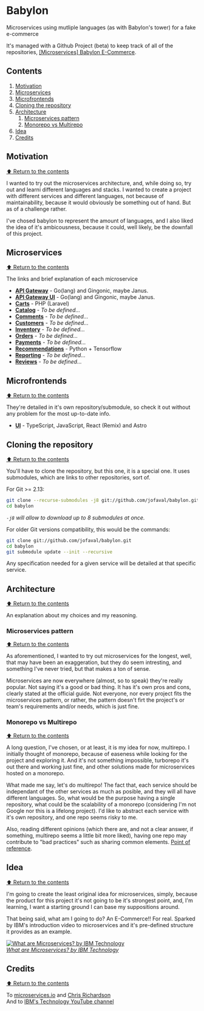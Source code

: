 # Babylon
Microservices using mutliple languages (as with Babylon's tower) for a fake e-commerce

It's managed with a Github Project (beta) to keep track of all of the repositories, [[Microservices] Babylon E-Commerce](https://github.com/users/jofaval/projects/5).

## Contents

1. [Motivation](#motivation)
1. [Microservices](#microservices)
1. [Microfrontends](#microfrontends)
1. [Cloning the repository](#cloning-the-repository)
1. [Architecture](#architecture)
    1. [Microservices pattern](#microservices-pattern)
    1. [Monorepo vs Multirepo](#monorepo-vs-multirepo)
1. [Idea](#idea)
1. [Credits](#credits)

## Motivation
[⬆ Return to the contents](#contents)

I wanted to try out the microservices architecture, and, while doing so, try out and learni different languages and stacks. I wanted to create a project with different services and different languages, not because of maintainability, because it would obviously be something out of hand. But as of a challenge rather.

I've chosed babylon to represent the amount of languages, and I also liked the idea of it's ambicousness, because it could, well likely, be the downfall of this project.

## Microservices
[⬆ Return to the contents](#contents)

The links and brief explanation of each microservice

- **[API Gateway](./babylon-api-gateway-service/)** - Go(lang) and Gingonic, maybe Janus.
- **[API Gateway UI](./babylon-api-gateway-ui-service/)** - Go(lang) and Gingonic, maybe Janus.
- **[Carts](https://github.com/jofaval/babylon-carts-service/)** - PHP (Laravel)
- **[Catalog](https://github.com/jofaval/babylon-catalog-service/)** - _To be defined..._
- **[Comments](https://github.com/jofaval/babylon-comments-service/)** - _To be defined..._
- **[Customers](https://github.com/jofaval/babylon-customers-service/)** - _To be defined..._
- **[Inventory](https://github.com/jofaval/babylon-inventory-service/)** - _To be defined..._
- **[Orders](https://github.com/jofaval/babylon-orders-service/)** - _To be defined..._
- **[Payments](https://github.com/jofaval/babylon-payments-service/)** - _To be defined..._
- **[Recommendations](https://github.com/jofaval/babylon-recommendations-service/)** - Python + Tensorflow
- **[Reporting](https://github.com/jofaval/babylon-reporting-services/)** - _To be defined..._
- **[Reviews](https://github.com/jofaval/babylon-reviews-service/)** - _To be defined..._

## Microfrontends
[⬆ Return to the contents](#contents)

They're detailed in it's own repository/submodule, so check it out without any problem for the most up-to-date info.

- **[UI](https://github.com/jofaval/babylon-ui/)** - TypeScript, JavaScript, React (Remix) and Astro

## Cloning the repository
[⬆ Return to the contents](#contents)

You'll have to clone the repository, but this one, it is a special one. It uses submodules, which are links to other repositories, sort of.

For Git >= 2.13:

```bash
git clone --recurse-submodules -j8 git://github.com/jofaval/babylon.git
cd babylon
```

_`-j8` will allow to download up to 8 submodules at once._

For older Git versions compatibility, this would be the commands:

```bash
git clone git://github.com/jofaval/babylon.git
cd babylon
git submodule update --init --recursive
```

Any specification needed for a given service will be detailed at that specific service.

## Architecture
[⬆ Return to the contents](#contents)

An explanation about my choices and my reasoning.

### Microservices pattern
[⬆ Return to the contents](#contents)

As aforementioned, I wanted to try out microservices for the longest, well, that may have been an exaggeration, but they do seem intresting, and something I've never tried, but that makes a ton of sense.

Microservices are now everywhere (almost, so to speak) they're really popular. Not saying it's a good or bad thing. It has it's own pros and cons, clearly stated at the official guide. Not everyone, nor every project fits the microservices pattern, or rather, the pattern doesn't firt the project's or team's requirements and/or needs, which is just fine.

### Monorepo vs Multirepo
[⬆ Return to the contents](#contents)

A long question, I've chosen, or at least, it is my idea for now, multirepo. I initially thought of monorepo, because of easeness while looking for the project and exploring it. And it's not something impossible, turborepo it's out there and working just fine, and other solutions made for microservices hosted on a monorepo.

What made me say, let's do multirepo! The fact that, each service should be independant of the other services as much as posible, and they will all have different languages. So, what would be the purpose having a single repository, what could be the scalability of a monorepo (considering I'm not Google nor this is a lifelong project). I'd like to abstract each service with it's own repository, and one repo seems risky to me.

Also, reading different opinions (which there are, and not a clear answer, if something, multirepo seems a little bit more liked), having one repo may contribute to "bad practices" such as sharing common elements. [Point of reference](https://stackoverflow.com/questions/54582640/what-would-be-the-standard-and-better-approach-of-the-git-repository-structure-f).

## Idea
[⬆ Return to the contents](#contents)

I'm going to create the least original idea for microservices, simply, because the product for this project it's not going to be it's strongest point, and, I'm learning, I want a starting ground I can base my suppositions around.

That being said, what am I going to do? An E-Commerce!! For real. Sparked by IBM's introduction video to microservices and it's pre-defined structure it provides as an example.

[
    ![What are Microservices? by IBM Technology](https://img.youtube.com/vi/CdBtNQZH8a4/0.jpg)\
    _What are Microservices? by IBM Technology_
](https://www.youtube.com/watch?v=CdBtNQZH8a4)

## Credits
[⬆ Return to the contents](#contents)

To [microservices.io](https://microservices.io) and [Chris Richardson](https://github.com/cer)\
And to [IBM's Technology YouTube channel](https://www.youtube.com/channel/UCKWaEZ-_VweaEx1j62do_vQ)
